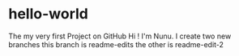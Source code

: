 # hello-world
The my very first Project on GitHub
Hi ! I'm Nunu. I create two new branches this branch is readme-edits the other is readme-edit-2
